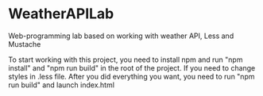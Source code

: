 # WeatherAPILab
Web-programming lab based on working with weather API, Less and Mustache

To start working with this project, you need to install npm and run "npm install" and "npm run build" in the root of the project.
If you need to change styles in .less file. After you did everything you want, you need to run "npm run build" and launch index.html
